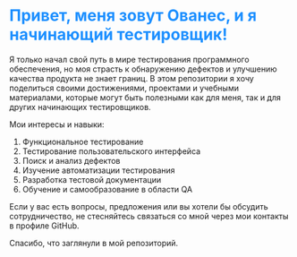 <h1 style="color:DodgerBlue;">Привет, меня зовут Ованес, и я начинающий тестировщик!</h1>

Я только начал свой путь в мире тестирования программного обеспечения, но моя страсть к обнаружению дефектов и улучшению качества продукта не знает границ. 
В этом репозитории я хочу поделиться своими достижениями, проектами и учебными материалами, которые могут быть полезными как для меня, так и для других начинающих тестировщиков.

Мои интересы и навыки:
  1. Функциональное тестирование
  2. Тестирование пользовательского интерфейса
  3. Поиск и анализ дефектов
  4. Изучение автоматизации тестирования
  5. Разработка тестовой документации
  6. Обучение и самообразование в области QA

Если у вас есть вопросы, предложения или вы хотели бы обсудить сотрудничество, не стесняйтесь связаться со мной через мои контакты в профиле GitHub.

Спасибо, что заглянули в мой репозиторий.
